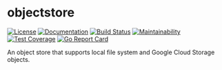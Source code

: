 # objectstore

[![License](https://img.shields.io/github/license/aaron0browne/objectstore.svg)](https://github.com/aaron0browne/objectstore/blob/master/LICENSE)
[![Documentation](https://godoc.org/github.com/aaron0browne/objectstore?status.svg)](https://godoc.org/github.com/aaron0browne/objectstore)
[![Build Status](https://travis-ci.com/aaron0browne/objectstore.svg?branch=master)](https://travis-ci.com/aaron0browne/objectstore)
[![Maintainability](https://api.codeclimate.com/v1/badges/7e4d27396e3ea0e2c541/maintainability)](https://codeclimate.com/github/aaron0browne/objectstore/maintainability)
[![Test Coverage](https://api.codeclimate.com/v1/badges/7e4d27396e3ea0e2c541/test_coverage)](https://codeclimate.com/github/aaron0browne/objectstore/test_coverage)
[![Go Report Card](https://goreportcard.com/badge/github.com/aaron0browne/objectstore)](https://goreportcard.com/report/github.com/aaron0browne/objectstore)

An object store that supports local file system and Google Cloud Storage objects.
